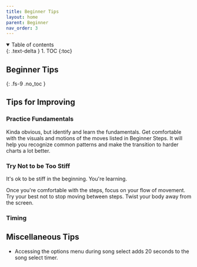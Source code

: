 ```yaml
---
title: Beginner Tips
layout: home
parent: Beginner
nav_order: 3
---
```

<details open markdown="block">
  <summary>
    Table of contents
  </summary>
  {: .text-delta }
1. TOC
{:toc}
</details>

## Beginner Tips
{: .fs-9 .no_toc }

## Tips for Improving

### Practice Fundamentals

Kinda obvious, but identify and learn the fundamentals. Get comfortable with the visuals and motions of the moves listed in Beginner Steps. It will help you recognize common patterns and make the transition to harder charts a lot better.

### Try Not to be Too Stiff

It's ok to be stiff in the beginning. You're learning.

Once you're comfortable with the steps, focus on your flow of movement. Try your best not to stop moving between steps. Twist your body away from the screen.

### Timing

## Miscellaneous Tips
- Accessing the options menu during song select adds 20 seconds to the song select timer.
